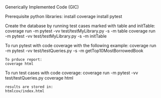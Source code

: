 Generically Implemented Code (GIC)

Prerequisite python libraries:
    install coverage
    install pytest

Create the database by running test cases marked with table and initTable:
    coverage run -m pytest -vv test/testMyLibrary.py -s -m table
    coverage run -m pytest -vv test/testMyLibrary.py -s -m initTable

To run pytest with code coverage with the following example:
    coverage run -m pytest -vv test/testQueries.py -s -m getTop10MostBorrowedBook

    To prduce report:
    coverage html

To run test cases with code coverage:
    coverage run -m pytest -vv test/testQueries.py
    coverage html

    results are stored in:
    htmlcov/index.html


